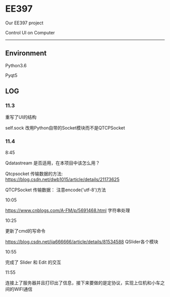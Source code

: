 # EE397
Our EE397 project

Control UI on Computer

---------

## Environment

Python3.6

Pyqt5



## LOG

### 11.3

重写了UI的结构

self.sock 改用Python自带的Socket模块而不是QTCPSocket



### 11.4

8:45

Qdatastream 是否适用，在本项目中该怎么用？

Qtcpsocket 传输数据的方法: https://blog.csdn.net/dwb1015/article/details/21173625

QTCPSocket 传输数据： 注意encode('utf-8')方法

 10:05

https://www.cnblogs.com/A-FM/p/5691468.html 字符串处理

10:25

 更新了cmd的写命令

https://blog.csdn.net/jia666666/article/details/81534588 QSlider各个模块

10:55

  完成了 Slider 和 Edit 的交互



11:55

连接上了服务器并且打印出了信息，接下来要做的是定协议，实现上位机和小车之间的WIFI通信
